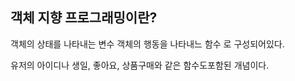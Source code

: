 ## 객체 지향 프로그래밍이란?
객체의 상태를 나타내는 변수
객체의 행동을 나타내느 함수 로 구성되어있다.

유저의 아이디나 생일, 좋아요, 상품구매와 같은 함수도포함된 개념이다.
